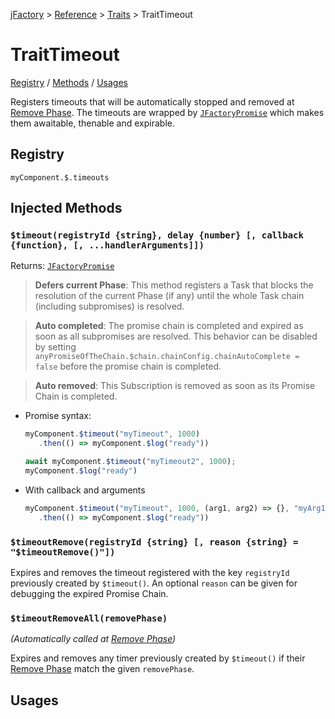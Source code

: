 [jFactory](index.md) > [Reference](ref-index.md) > [Traits](ref-index.md#traits-component-features) > TraitTimeout

# TraitTimeout

[Registry](#registry) / [Methods](#injected-methods) / [Usages](#usages)

Registers timeouts that will be automatically stopped and removed at [Remove Phase](TraitService-Phases.md#remove-phase). The timeouts are wrapped by [`JFactoryPromise`](JFactoryPromise.md)  which makes them awaitable, thenable and expirable.

## Registry

`myComponent.$.timeouts`

## Injected Methods

### `$timeout(registryId {string}, delay {number} [, callback {function}, [, ...handlerArguments]])` 
Returns: [`JFactoryPromise`](JFactoryPromise.md)  

>**Defers current Phase**: This method registers a Task that blocks the resolution of the current Phase (if any) until the whole Task chain (including subpromises) is resolved.

>**Auto completed**: The promise chain is completed and expired as soon as all subpromises are resolved. This behavior can be disabled by setting `anyPromiseOfTheChain.$chain.chainConfig.chainAutoComplete = false` before the promise chain is completed.

>**Auto removed**: This Subscription is removed as soon as its Promise Chain is completed.

* Promise syntax:

   ```javascript
   myComponent.$timeout("myTimeout", 1000)
      .then(() => myComponent.$log("ready"))   
   ```  
   ```javascript
   await myComponent.$timeout("myTimeout2", 1000);
   myComponent.$log("ready")
   ```  
* With callback and arguments

   ```javascript
   myComponent.$timeout("myTimeout", 1000, (arg1, arg2) => {}, "myArg1", "myArg2")
      .then(() => myComponent.$log("ready"))
   ```  
### `$timeoutRemove(registryId {string} [, reason {string} = "$timeoutRemove()"])` 

Expires and removes the timeout registered with the key `registryId` previously created by `$timeout()`. An optional `reason` can be given for debugging the expired Promise Chain. 

### `$timeoutRemoveAll(removePhase)` 

*(Automatically called at [Remove Phase](TraitService-Phases.md#remove-phase))*

Expires and removes any timer previously created by `$timeout()` if their [Remove Phase](TraitService-Phases.md#remove-phase) match the given `removePhase`.
 
## Usages
<!--
```javascript
import {jFactory} from "jfactory-es";

let myComponent = jFactory("myComponent", {
    onInstall() {
        this.counter = 0;
        this.$timeout("installTimer", () => this.counter++, 100)
    },
    onEnable() {
        this.$log('counter after installing =', this.counter); // = 1
        this.$timeout("enableTimer", () => this.counter++, 10)
            .then(
                () => this.$log('counter after enabling =', this.counter) // = 2
            )
    }
});

await myComponent.$install(true);
```
-->